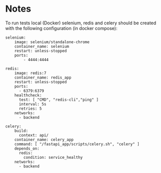 # Notes

To run tests local (Docker) selenium, redis and celery should be created with the following configuration (in docker compose):
```
selenium:
    image: selenium/standalone-chrome
    container_name: selenium
    restart: unless-stopped
    ports:
        - 4444:4444
```

```
redis:
    image: redis:7
    container_name: redis_app
    restart: unless-stopped
    ports:
      - 6379:6379
    healthcheck:
      test: [ "CMD", "redis-cli","ping" ]
      interval: 5s
      retries: 5
    networks:
      - backend
```
```
celery:
    build:
      context: api/
    container_name: celery_app
    command: [ "/fastapi_app/scripts/celery.sh", "celery" ]
    depends_on:
      redis:
        condition: service_healthy
    networks:
      - backend
```
